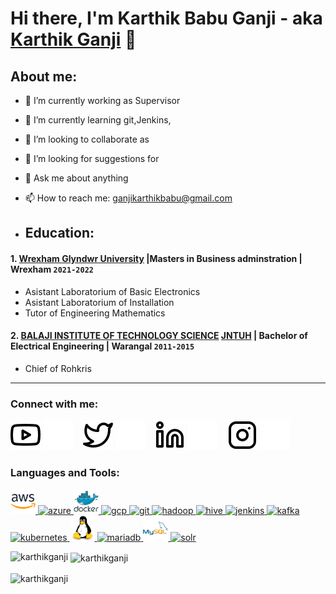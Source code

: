 # Hi there, I'm Karthik Babu Ganji - aka [Karthik Ganji](https://www.youtube.com/channel/UC52Zm8Eqyy6EYD39HENpTTA) 👋
## About me:
- 🔭 I’m currently working as Supervisor
- 🌱 I’m currently learning git,Jenkins,
- 👯 I’m looking to collaborate as 
- 🤔 I’m looking for suggestions for
- 💬 Ask me about anything
- 📫 How to reach me: ganjikarthikbabu@gmail.com

- ## Education:

#### 1. [Wrexham Glyndwr University](https://www.wrexham.ac.uk) |Masters in Business adminstration | Wrexham `2021-2022`
   - Asistant Laboratorium of Basic Electronics
   - Asistant Laboratorium of Installation
   - Tutor of Engineering Mathematics
 #### 2. [BALAJI INSTITUTE OF TECHNOLOGY SCIENCE](https://www.bitswgl.ac.in) [JNTUH](https://www.jntuh.ac.in) | Bachelor of Electrical Engineering  | Warangal `2011-2015`
   - Chief of Rohkris
---
### Connect with me:

[![website](./img/youtube-light.svg)](https://www.youtube.com/channel/UC52Zm8Eqyy6EYD39HENpTTA#gh-light-mode-only)
[![website](./img/youtube-dark.svg)](https://www.youtube.com/channel/UC52Zm8Eqyy6EYD39HENpTTA#gh-dark-mode-only)
&nbsp;&nbsp;
[![website](./img/twitter-light.svg)](https://twitter.com/ganji_karthik#gh-light-mode-only)
[![website](./img/twitter-dark.svg)](https://twitter.com/ganji_karthik#gh-dark-mode-only)
&nbsp;&nbsp;
[![website](./img/linkedin-light.svg)](https://www.linkedin.com/in/karthikbabuganji#gh-light-mode-only)
[![website](./img/linkedin-dark.svg)](https://www.linkedin.com/in/karthikbabuganji#gh-dark-mode-only)
&nbsp;&nbsp;
[![website](./img/instagram-light.svg)](https://instagram.com/karthikbabu_gk#gh-light-mode-only)
[![website](./img/instagram-dark.svg)](https://instagram.com/karthikbabu_gk#gh-dark-mode-only)

<h3 align="left">Languages and Tools:</h3>
<p align="left"> <a href="https://aws.amazon.com" target="_blank" rel="noreferrer"> <img src="https://raw.githubusercontent.com/devicons/devicon/master/icons/amazonwebservices/amazonwebservices-original-wordmark.svg" alt="aws" width="40" height="40"/> </a> <a href="https://azure.microsoft.com/en-in/" target="_blank" rel="noreferrer"> <img src="https://www.vectorlogo.zone/logos/microsoft_azure/microsoft_azure-icon.svg" alt="azure" width="40" height="40"/> </a> <a href="https://www.docker.com/" target="_blank" rel="noreferrer"> <img src="https://raw.githubusercontent.com/devicons/devicon/master/icons/docker/docker-original-wordmark.svg" alt="docker" width="40" height="40"/> </a> <a href="https://cloud.google.com" target="_blank" rel="noreferrer"> <img src="https://www.vectorlogo.zone/logos/google_cloud/google_cloud-icon.svg" alt="gcp" width="40" height="40"/> </a> <a href="https://git-scm.com/" target="_blank" rel="noreferrer"> <img src="https://www.vectorlogo.zone/logos/git-scm/git-scm-icon.svg" alt="git" width="40" height="40"/> </a> <a href="https://hadoop.apache.org/" target="_blank" rel="noreferrer"> <img src="https://www.vectorlogo.zone/logos/apache_hadoop/apache_hadoop-icon.svg" alt="hadoop" width="40" height="40"/> </a> <a href="https://hive.apache.org/" target="_blank" rel="noreferrer"> <img src="https://www.vectorlogo.zone/logos/apache_hive/apache_hive-icon.svg" alt="hive" width="40" height="40"/> </a> <a href="https://www.jenkins.io" target="_blank" rel="noreferrer"> <img src="https://www.vectorlogo.zone/logos/jenkins/jenkins-icon.svg" alt="jenkins" width="40" height="40"/> </a> <a href="https://kafka.apache.org/" target="_blank" rel="noreferrer"> <img src="https://www.vectorlogo.zone/logos/apache_kafka/apache_kafka-icon.svg" alt="kafka" width="40" height="40"/> </a> <a href="https://kubernetes.io" target="_blank" rel="noreferrer"> <img src="https://www.vectorlogo.zone/logos/kubernetes/kubernetes-icon.svg" alt="kubernetes" width="40" height="40"/> </a> <a href="https://www.linux.org/" target="_blank" rel="noreferrer"> <img src="https://raw.githubusercontent.com/devicons/devicon/master/icons/linux/linux-original.svg" alt="linux" width="40" height="40"/> </a> <a href="https://mariadb.org/" target="_blank" rel="noreferrer"> <img src="https://www.vectorlogo.zone/logos/mariadb/mariadb-icon.svg" alt="mariadb" width="40" height="40"/> </a> <a href="https://www.mysql.com/" target="_blank" rel="noreferrer"> <img src="https://raw.githubusercontent.com/devicons/devicon/master/icons/mysql/mysql-original-wordmark.svg" alt="mysql" width="40" height="40"/> </a> <a href="https://lucene.apache.org/solr/" target="_blank" rel="noreferrer"> <img src="https://www.vectorlogo.zone/logos/apache_solr/apache_solr-icon.svg" alt="solr" width="40" height="40"/> </a> </p>

<p><img align="left" src="https://github-readme-stats.vercel.app/api/top-langs?username=karthikganji&show_icons=true&locale=en&layout=compact" alt="karthikganji" /></p>

<p>&nbsp;<img align="center" src="https://github-readme-stats.vercel.app/api?username=karthikganji&show_icons=true&locale=en" alt="karthikganji" /></p>

<p><img align="center" src="https://github-readme-streak-stats.herokuapp.com/?user=karthikganji&" alt="karthikganji" /></p>

[webdev]: https://github.com/karthikganji/karthikganji
